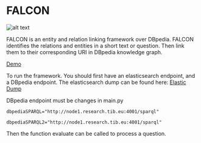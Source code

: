 # FALCON


![alt text](https://labs.tib.eu/falcon/static/img/logo.jpg "Logo")



FALCON is an entity and relation linking framework over DBpedia.
FALCON identifies the relations and entities in a short text or question. Then link them to their corresponding URI in DBpedia knowledge graph.


[Demo](https://labs.tib.eu/falcon/)


To run the framework. You should first have an elasticsearch endpoint, and a DBpedia endpoint.
The elasticsearch dump can be found here:
[Elastic Dump](https://drive.google.com/file/d/1z9azmdYgpV-vqlSFBruyAmxQ0FVCpvjg/view?usp=sharing)

DBpedia endpoint must be changes in main.py

`dbpediaSPARQL="http://node1.research.tib.eu:4001/sparql"`

`dbpediaSPARQL2="http://node1.research.tib.eu:4001/sparql"`

Then the function evaluate can be called to process a question.



